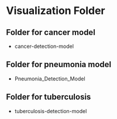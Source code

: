 # Visualization Folder

## Folder for cancer model
- cancer-detection-model

## Folder for pneumonia model
- Pneumonia_Detection_Model

## Folder for tuberculosis
- tuberculosis-detection-model


